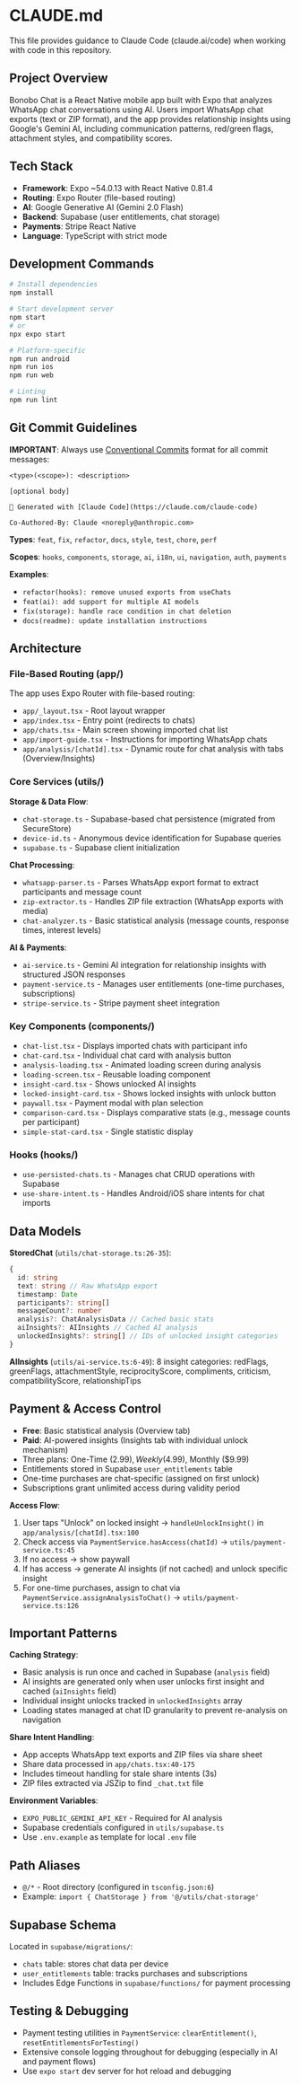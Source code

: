 # CLAUDE.md

This file provides guidance to Claude Code (claude.ai/code) when working with code in this repository.

## Project Overview

Bonobo Chat is a React Native mobile app built with Expo that analyzes WhatsApp chat conversations using AI. Users import WhatsApp chat exports (text or ZIP format), and the app provides relationship insights using Google's Gemini AI, including communication patterns, red/green flags, attachment styles, and compatibility scores.

## Tech Stack

- **Framework**: Expo ~54.0.13 with React Native 0.81.4
- **Routing**: Expo Router (file-based routing)
- **AI**: Google Generative AI (Gemini 2.0 Flash)
- **Backend**: Supabase (user entitlements, chat storage)
- **Payments**: Stripe React Native
- **Language**: TypeScript with strict mode

## Development Commands

```bash
# Install dependencies
npm install

# Start development server
npm start
# or
npx expo start

# Platform-specific
npm run android
npm run ios
npm run web

# Linting
npm run lint
```

## Git Commit Guidelines

**IMPORTANT**: Always use [Conventional Commits](https://www.conventionalcommits.org/) format for all commit messages:

```
<type>(<scope>): <description>

[optional body]

🤖 Generated with [Claude Code](https://claude.com/claude-code)

Co-Authored-By: Claude <noreply@anthropic.com>
```

**Types**: `feat`, `fix`, `refactor`, `docs`, `style`, `test`, `chore`, `perf`

**Scopes**: `hooks`, `components`, `storage`, `ai`, `i18n`, `ui`, `navigation`, `auth`, `payments`

**Examples**:
- `refactor(hooks): remove unused exports from useChats`
- `feat(ai): add support for multiple AI models`
- `fix(storage): handle race condition in chat deletion`
- `docs(readme): update installation instructions`

## Architecture

### File-Based Routing (app/)

The app uses Expo Router with file-based routing:

- `app/_layout.tsx` - Root layout wrapper
- `app/index.tsx` - Entry point (redirects to chats)
- `app/chats.tsx` - Main screen showing imported chat list
- `app/import-guide.tsx` - Instructions for importing WhatsApp chats
- `app/analysis/[chatId].tsx` - Dynamic route for chat analysis with tabs (Overview/Insights)

### Core Services (utils/)

**Storage & Data Flow**:
- `chat-storage.ts` - Supabase-based chat persistence (migrated from SecureStore)
- `device-id.ts` - Anonymous device identification for Supabase queries
- `supabase.ts` - Supabase client initialization

**Chat Processing**:
- `whatsapp-parser.ts` - Parses WhatsApp export format to extract participants and message count
- `zip-extractor.ts` - Handles ZIP file extraction (WhatsApp exports with media)
- `chat-analyzer.ts` - Basic statistical analysis (message counts, response times, interest levels)

**AI & Payments**:
- `ai-service.ts` - Gemini AI integration for relationship insights with structured JSON responses
- `payment-service.ts` - Manages user entitlements (one-time purchases, subscriptions)
- `stripe-service.ts` - Stripe payment sheet integration

### Key Components (components/)

- `chat-list.tsx` - Displays imported chats with participant info
- `chat-card.tsx` - Individual chat card with analysis button
- `analysis-loading.tsx` - Animated loading screen during analysis
- `loading-screen.tsx` - Reusable loading component
- `insight-card.tsx` - Shows unlocked AI insights
- `locked-insight-card.tsx` - Shows locked insights with unlock button
- `paywall.tsx` - Payment modal with plan selection
- `comparison-card.tsx` - Displays comparative stats (e.g., message counts per participant)
- `simple-stat-card.tsx` - Single statistic display

### Hooks (hooks/)

- `use-persisted-chats.ts` - Manages chat CRUD operations with Supabase
- `use-share-intent.ts` - Handles Android/iOS share intents for chat imports

## Data Models

**StoredChat** (`utils/chat-storage.ts:26-35`):
```typescript
{
  id: string
  text: string // Raw WhatsApp export
  timestamp: Date
  participants?: string[]
  messageCount?: number
  analysis?: ChatAnalysisData // Cached basic stats
  aiInsights?: AIInsights // Cached AI analysis
  unlockedInsights?: string[] // IDs of unlocked insight categories
}
```

**AIInsights** (`utils/ai-service.ts:6-49`):
8 insight categories: redFlags, greenFlags, attachmentStyle, reciprocityScore, compliments, criticism, compatibilityScore, relationshipTips

## Payment & Access Control

- **Free**: Basic statistical analysis (Overview tab)
- **Paid**: AI-powered insights (Insights tab with individual unlock mechanism)
- Three plans: One-Time ($2.99), Weekly ($4.99), Monthly ($9.99)
- Entitlements stored in Supabase `user_entitlements` table
- One-time purchases are chat-specific (assigned on first unlock)
- Subscriptions grant unlimited access during validity period

**Access Flow**:
1. User taps "Unlock" on locked insight → `handleUnlockInsight()` in `app/analysis/[chatId].tsx:100`
2. Check access via `PaymentService.hasAccess(chatId)` → `utils/payment-service.ts:45`
3. If no access → show paywall
4. If has access → generate AI insights (if not cached) and unlock specific insight
5. For one-time purchases, assign to chat via `PaymentService.assignAnalysisToChat()` → `utils/payment-service.ts:126`

## Important Patterns

**Caching Strategy**:
- Basic analysis is run once and cached in Supabase (`analysis` field)
- AI insights are generated only when user unlocks first insight and cached (`aiInsights` field)
- Individual insight unlocks tracked in `unlockedInsights` array
- Loading states managed at chat ID granularity to prevent re-analysis on navigation

**Share Intent Handling**:
- App accepts WhatsApp text exports and ZIP files via share sheet
- Share data processed in `app/chats.tsx:40-175`
- Includes timeout handling for stale share intents (3s)
- ZIP files extracted via JSZip to find `_chat.txt` file

**Environment Variables**:
- `EXPO_PUBLIC_GEMINI_API_KEY` - Required for AI analysis
- Supabase credentials configured in `utils/supabase.ts`
- Use `.env.example` as template for local `.env` file

## Path Aliases

- `@/*` - Root directory (configured in `tsconfig.json:6`)
- Example: `import { ChatStorage } from '@/utils/chat-storage'`

## Supabase Schema

Located in `supabase/migrations/`:
- `chats` table: stores chat data per device
- `user_entitlements` table: tracks purchases and subscriptions
- Includes Edge Functions in `supabase/functions/` for payment processing

## Testing & Debugging

- Payment testing utilities in `PaymentService`: `clearEntitlement()`, `resetEntitlementsForTesting()`
- Extensive console logging throughout for debugging (especially in AI and payment flows)
- Use `expo start` dev server for hot reload and debugging
